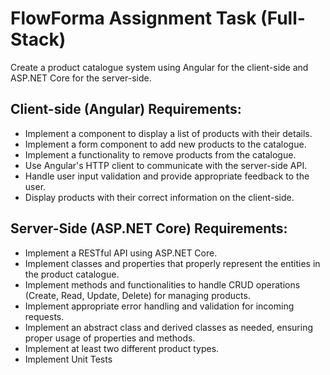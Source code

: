 # FlowForma Assignment Task (Full-Stack)

Create a product catalogue system using Angular for the client-side and ASP.NET Core for the server-side.

## Client-side (Angular) Requirements:
* Implement a component to display a list of products with their details.
* Implement a form component to add new products to the catalogue.
* Implement a functionality to remove products from the catalogue.
* Use Angular's HTTP client to communicate with the server-side API.
* Handle user input validation and provide appropriate feedback to the user.
* Display products with their correct information on the client-side.

## Server-Side (ASP.NET Core) Requirements:
* Implement a RESTful API using ASP.NET Core.
* Implement classes and properties that properly represent the entities in the product catalogue.
* Implement methods and functionalities to handle CRUD operations (Create, Read, Update, Delete) for managing products.
* Implement appropriate error handling and validation for incoming requests.
* Implement an abstract class and derived classes as needed, ensuring proper usage of properties and methods.
* Implement at least two different product types.
* Implement Unit Tests
